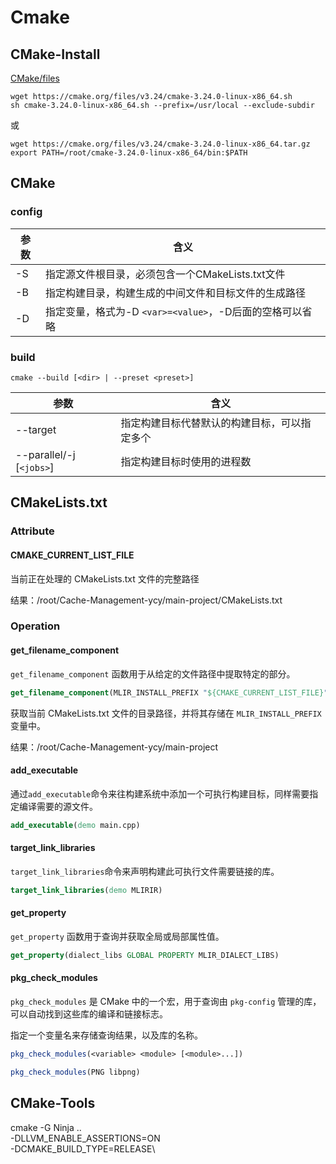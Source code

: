 # Cmake


## CMake-Install
[CMake/files](https://cmake.org/files/)
```shell
wget https://cmake.org/files/v3.24/cmake-3.24.0-linux-x86_64.sh
sh cmake-3.24.0-linux-x86_64.sh --prefix=/usr/local --exclude-subdir
```
或
```shell
wget https://cmake.org/files/v3.24/cmake-3.24.0-linux-x86_64.tar.gz
export PATH=/root/cmake-3.24.0-linux-x86_64/bin:$PATH
```

## CMake
### config

| 参数  | 含义                                     |
| --- | -------------------------------------- |
| -S  | 指定源文件根目录，必须包含一个CMakeLists.txt文件        |
| -B  | 指定构建目录，构建生成的中间文件和目标文件的生成路径             |
| -D  | 指定变量，格式为-D `<var>=<value>`，-D后面的空格可以省略 |
### build
`cmake --build [<dir> | --preset <preset>]`

| 参数                       | 含义                     |
| ------------------------ | ---------------------- |
| --target                 | 指定构建目标代替默认的构建目标，可以指定多个 |
| --parallel/-j [`<jobs>`] | 指定构建目标时使用的进程数          |

## CMakeLists.txt
### Attribute
#### CMAKE_CURRENT_LIST_FILE
当前正在处理的 CMakeLists.txt 文件的完整路径

结果：/root/Cache-Management-ycy/main-project/CMakeLists.txt

### Operation
#### get_filename_component
`get_filename_component` 函数用于从给定的文件路径中提取特定的部分。

```cmake
get_filename_component(MLIR_INSTALL_PREFIX "${CMAKE_CURRENT_LIST_FILE}" PATH)
```

获取当前 CMakeLists.txt 文件的目录路径，并将其存储在 `MLIR_INSTALL_PREFIX` 变量中。

结果：/root/Cache-Management-ycy/main-project

#### add_executable
通过`add_executable`命令来往构建系统中添加一个可执行构建目标，同样需要指定编译需要的源文件。

```cmake
add_executable(demo main.cpp)
```

#### target_link_libraries
`target_link_libraries`命令来声明构建此可执行文件需要链接的库。

```cmake
target_link_libraries(demo MLIRIR)
```

#### get_property
`get_property` 函数用于查询并获取全局或局部属性值。
```cmake
get_property(dialect_libs GLOBAL PROPERTY MLIR_DIALECT_LIBS)
```

#### pkg_check_modules
`pkg_check_modules` 是 CMake 中的一个宏，用于查询由 `pkg-config` 管理的库，可以自动找到这些库的编译和链接标志。

指定一个变量名来存储查询结果，以及库的名称。
```cmake
pkg_check_modules(<variable> <module> [<module>...])

pkg_check_modules(PNG libpng)
```

## CMake-Tools
cmake -G Ninja .. \
    -DLLVM_ENABLE_ASSERTIONS=ON \
    -DCMAKE_BUILD_TYPE=RELEASE\











